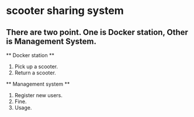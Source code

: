 # scooter sharing system

## There are two point. One is Docker station, Other is Management System.

  ** Docker station **
  1. Pick up a scooter.
  2. Return a scooter.
  
  ** Management system **
  1. Register new users.
  2. Fine.
  3. Usage. 